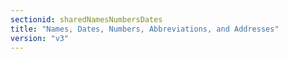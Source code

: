 ```yaml
---
sectionid: sharedNamesNumbersDates
title: "Names, Dates, Numbers, Abbreviations, and Addresses"
version: "v3"
---
```


